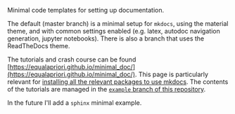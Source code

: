 Minimal code templates for setting up documentation.

The default (master branch) is a minimal setup for `mkdocs`, using the material theme, and with common settings enabled (e.g. latex, autodoc navigation generation, jupyter notebooks). There is also a branch that uses the ReadTheDocs theme.

The tutorials and crash course can be found [https://equalapriori.github.io/minimal_doc/](https://equalapriori.github.io/minimal_doc/). This page is particularly relevant for [installing all the relevant packages to use mkdocs](https://equalapriori.github.io/minimal_doc/mkdocs/). The contents of the tutorials are managed in the [`example` branch of this repository](https://github.com/EqualAPriori/minimal_doc/tree/example).

In the future I'll add a `sphinx` minimal example.
